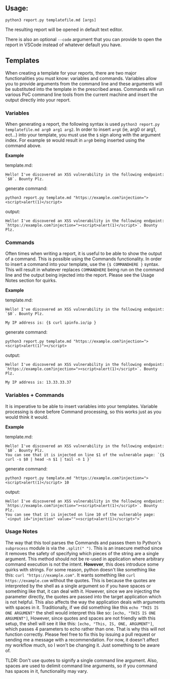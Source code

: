 ## Usage:
```
python3 report.py templatefile.md [args]
```
The resulting report will be opened in default text editor. 

There is also an optional `--code` argument that you can provide to open the report in VSCode instead of whatever default you have.

## Templates
When creating a template for your reports, there are two major functionalities you must know: variables and commands. Variables allow you to provide arguments from the command line and these arguments will be substituted into the template in the prescribed areas. Commands will run various PoC command line tools from the current machine and insert the output directly into your report.

### Variables
When generating a report, the following syntax is used `python3 report.py templatefile.md arg0 arg1 arg2`. In order to insert `argX` (ie, arg0 or arg1, ect...) into your template, you must use the `$` sign along with the argument index. For example `$0` would result in `arg0` being inserted using the command above.


**Example**

template.md:
```
Hello! I've discovered an XSS vulnerability in the following endpoint: `$0`. Bounty Plz. 
```
generate command:
```
python3 report.py template.md "https://example.com?injection="><script>alert(1)</script>
```

output: 
```
Hello! I've discovered an XSS vulnerability in the following endpoint: `https://example.com?injection="><script>alert(1)</script>`. Bounty Plz. 
```

### Commands

Often times when writing a report, it is useful to be able to show the output of a command. This is possible using the Commands functionality. In order to insert a command into your template, use the `{$ COMMANDHERE }` syntax. This will result in whatever replaces `COMMANDHERE` being run on the command line and the output being injected into the report. Please see the Usage Notes section for quirks.

**Example**

template.md:
```
Hello! I've discovered an XSS vulnerability in the following endpoint: `$0`. Bounty Plz. 

My IP address is: {$ curl ipinfo.io/ip }
```
generate command:
```
python3 report.py template.md "https://example.com?injection="><script>alert(1)"></script>
```

output: 
```
Hello! I've discovered an XSS vulnerability in the following endpoint: `https://example.com?injection="><script>alert(1)</script>`. Bounty Plz. 

My IP address is: 13.33.33.37
```

### Variables + Commands
It is imperative to be able to insert variables into your templates. Variable processing is done before Command processing, so this works just as you would think it would.

**Example**

template.md:
```
Hello! I've discovered an XSS vulnerability in the following endpoint: `$0`. Bounty Plz. 
You can see that it is injected on line $1 of the vulnerable page: `{$ curl -s $0 | head -n $1 | tail -n 1 }`
```
generate command:
```
python3 report.py template.md "https://example.com?injection="><script>alert(1)</script> 10
```

output: 
```
Hello! I've discovered an XSS vulnerability in the following endpoint: `https://example.com?injection="><script>alert(1)</script>`. Bounty Plz. 
You can see that it is injected on line 10 of the vulnerable page: `<input id="injection" value=""><script>alert(1)</script>">`
```

### Usage Notes
The way that this tool parses the Commands and passes them to Python's `subprocess` module is via the `.split(" ")`. This is an insecure method since it removes the safety of specifying which pieces of the string are a single argument. This method should not be re-used in application where arbitrary command execution is not the intent. **However**, this does introduce some quirks with strings. For some reason, python doesn't like something like this: `curl "https://example.com"`. It wants something like `curl https://example.com` without the quotes. This is because the quotes are interpreted by the shell as a single argument so if you have spaces or something like that, it can deal with it. However, since we are injecting the parameter directly, the quotes are passed into the target application which is not helpful. This also affects the way the application deals with arguments with spaces in it. Traditionally, if we did something like this `echo "THIS IS ONE ARGUMENT"` the shell would interpret this like so: `[echo, "THIS IS ONE ARGUMENT"]`, However, since quotes and spaces are not friendly with this setup, the shell will see it like this: `[echo, "This, IS, ONE, ARGUMENT"]`, which passes 4 parameters to echo rather than one. That is why this will not function correctly. Please feel free to fix this by issuing a pull request or sending me a message with a recommendation. For now, it doesn't affect my workflow much, so I won't be changing it. Just something to be aware of.

TLDR: Don't use quotes to signify a single command line argument. Also, spaces are used to delimit command line arguments, so if you command has spaces in it, functionality may vary.  
